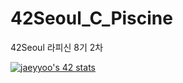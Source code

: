 # 42Seoul_C_Piscine
42Seoul 라피신 8기 2차

<a href="https://github.com/JaeSeoKim/badge42"><img src="https://badge42.vercel.app/api/v2/cllgb0pcb006808lbqfhh9mxs/stats?cursusId=9&coalitionId=piscine" alt="jaeyyoo's 42 stats" /></a>
